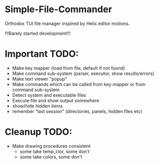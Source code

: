 # Simple-File-Commander
Orthodox TUI file manager inspired by Helix editor motions. 

!!!Barely started development!!!


# Important TODO:

 - Make key mapper (load from file, default if not found)
 - Make command sub-system (parser, executor, show results/errors)
 - Make text viewer "popup"
 - Make commands which can be called from key mapper or from command sub-system
 - Detect system and executable files
 - Execute file and show output somewhere 
 - show/hide hidden items
 - remember "last session" (directories, panels, hidden files etc)

# Cleanup TODO:

 - Make drawing procedures consistent
    - some take temp_clor, some don't
    - some take colors, some don't
